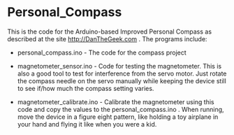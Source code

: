 # Personal_Compass

This is the code for the Arduino-based Improved Personal Compass as described at the site http://DanTheGeek.com . The programs include:

- personal_compass.ino - The code for the compass project

- magnetometer_sensor.ino - Code for testing the magnetometer. This is also a good tool to test for interference from the servo motor. Just rotate the compass needle on the servo manually while keeping the device still to see if/how much the compass setting varies.

- magnetometer_calibrate.ino - Calibrate the magnetometer using this code and copy the values to the personal_compass.ino . When running, move the device in a figure eight pattern, like holding a toy airplane in your hand and flying it like when you were a kid. 
